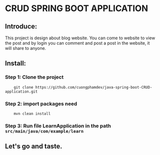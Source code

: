 # CRUD SPRING BOOT APPLICATION

## Introduce: 

This project is design about blog website. You can come to website to view the post and by login you can comment and post a post in the website, it will share to anyone.

## Install:

### Step 1: Clone the project

```
    git clone https://github.com/cuongphamdev/java-spring-boot-CRUD-application.git
```

### Step 2: import packages need

```
    mvn clean install
```

### Step 3: Run file LearnApplication in the path `src/main/java/com/example/learn`

## Let's go and taste.